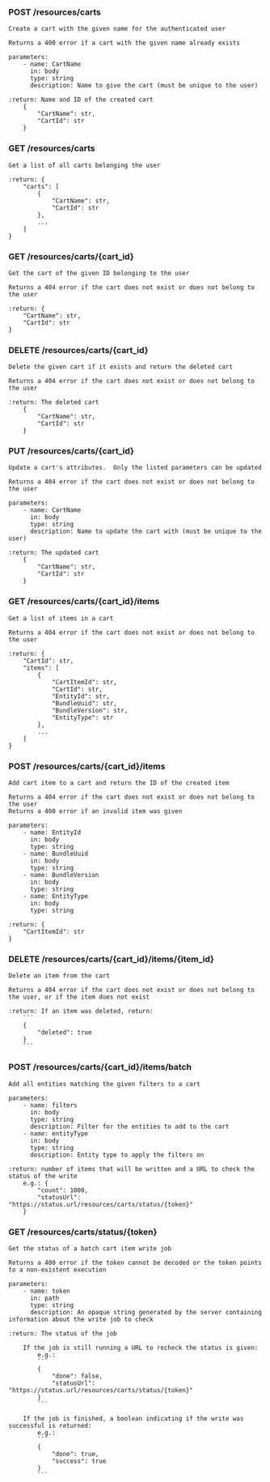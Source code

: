 ### POST /resources/carts

    Create a cart with the given name for the authenticated user

    Returns a 400 error if a cart with the given name already exists

    parameters:
        - name: CartName
          in: body
          type: string
          description: Name to give the cart (must be unique to the user)

    :return: Name and ID of the created cart
        {
            "CartName": str,
            "CartId": str
        }
    

### GET /resources/carts

    Get a list of all carts belonging the user

    :return: {
        "carts": [
            {
                "CartName": str,
                "CartId": str
            },
            ...
        ]
    }
    

### GET /resources/carts/{cart_id}

    Get the cart of the given ID belonging to the user

    Returns a 404 error if the cart does not exist or does not belong to the user

    :return: {
        "CartName": str,
        "CartId": str
    }
    

### DELETE /resources/carts/{cart_id}

    Delete the given cart if it exists and return the deleted cart

    Returns a 404 error if the cart does not exist or does not belong to the user

    :return: The deleted cart
        {
            "CartName": str,
            "CartId": str
        }
    

### PUT /resources/carts/{cart_id}

    Update a cart's attributes.  Only the listed parameters can be updated

    Returns a 404 error if the cart does not exist or does not belong to the user

    parameters:
        - name: CartName
          in: body
          type: string
          description: Name to update the cart with (must be unique to the user)

    :return: The updated cart
        {
            "CartName": str,
            "CartId": str
        }
    

### GET /resources/carts/{cart_id}/items

    Get a list of items in a cart

    Returns a 404 error if the cart does not exist or does not belong to the user

    :return: {
        "CartId": str,
        "items": [
            {
                "CartItemId": str,
                "CartId": str,
                "EntityId": str,
                "BundleUuid": str,
                "BundleVersion": str,
                "EntityType": str
            },
            ...
        ]
    }
    

### POST /resources/carts/{cart_id}/items

    Add cart item to a cart and return the ID of the created item

    Returns a 404 error if the cart does not exist or does not belong to the user
    Returns a 400 error if an invalid item was given

    parameters:
        - name: EntityId
          in: body
          type: string
        - name: BundleUuid
          in: body
          type: string
        - name: BundleVersion
          in: body
          type: string
        - name: EntityType
          in: body
          type: string

    :return: {
        "CartItemId": str
    }
    

### DELETE /resources/carts/{cart_id}/items/{item_id}

    Delete an item from the cart

    Returns a 404 error if the cart does not exist or does not belong to the user, or if the item does not exist

    :return: If an item was deleted, return:
        ```
        {
            "deleted": true
        }
        ```

    

### POST /resources/carts/{cart_id}/items/batch

    Add all entities matching the given filters to a cart

    parameters:
        - name: filters
          in: body
          type: string
          description: Filter for the entities to add to the cart
        - name: entityType
          in: body
          type: string
          description: Entity type to apply the filters on

    :return: number of items that will be written and a URL to check the status of the write
        e.g.: {
            "count": 1000,
            "statusUrl": "https://status.url/resources/carts/status/{token}"
        }
    

### GET /resources/carts/status/{token}

    Get the status of a batch cart item write job

    Returns a 400 error if the token cannot be decoded or the token points to a non-existent execution

    parameters:
        - name: token
          in: path
          type: string
          description: An opaque string generated by the server containing information about the write job to check

    :return: The status of the job

        If the job is still running a URL to recheck the status is given:
            e.g.:
            ```
            {
                "done": false,
                "statusUrl": "https://status.url/resources/carts/status/{token}"
            }
            ```

        If the job is finished, a boolean indicating if the write was successful is returned:
            e.g.:
            ```
            {
                "done": true,
                "success": true
            }
            ```